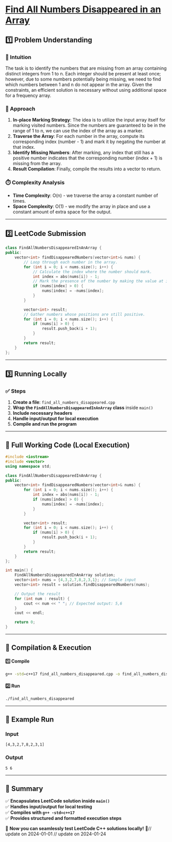 # **[Find All Numbers Disappeared in an Array](https://leetcode.com/problems/find-all-numbers-disappeared-in-an-array/description/)**  

## **1️⃣ Problem Understanding**  
### **📌 Intuition**  
The task is to identify the numbers that are missing from an array containing distinct integers from 1 to n. Each integer should be present at least once; however, due to some numbers potentially being missing, we need to find which numbers between 1 and n do not appear in the array. Given the constraints, an efficient solution is necessary without using additional space for a frequency array.

### **🚀 Approach**  
1. **In-place Marking Strategy**: The idea is to utilize the input array itself for marking visited numbers. Since the numbers are guaranteed to be in the range of 1 to n, we can use the index of the array as a marker.
2. **Traverse the Array**: For each number in the array, compute its corresponding index (number - 1) and mark it by negating the number at that index.
3. **Identify Missing Numbers**: After marking, any index that still has a positive number indicates that the corresponding number (index + 1) is missing from the array.
4. **Result Compilation**: Finally, compile the results into a vector to return.

### **⏱️ Complexity Analysis**  
- **Time Complexity**: O(n) - we traverse the array a constant number of times.
- **Space Complexity**: O(1) - we modify the array in place and use a constant amount of extra space for the output.  

---  

## **2️⃣ LeetCode Submission**  
```cpp
class FindAllNumbersDisappearedInAnArray {
public:
    vector<int> findDisappearedNumbers(vector<int>& nums) {
        // Loop through each number in the array.
        for (int i = 0; i < nums.size(); i++) {
            // Calculate the index where the number should mark.
            int index = abs(nums[i]) - 1;
            // Mark the presence of the number by making the value at index negative.
            if (nums[index] > 0) {
                nums[index] = -nums[index];
            }
        }

        vector<int> result;
        // Gather numbers whose positions are still positive.
        for (int i = 0; i < nums.size(); i++) {
            if (nums[i] > 0) {
                result.push_back(i + 1);
            }
        }
        return result;
    }
};
```  

---  

## **3️⃣ Running Locally**  
### **✅ Steps**  
1. **Create a file**: `find_all_numbers_disappeared.cpp`  
2. **Wrap the `FindAllNumbersDisappearedInAnArray` class** inside `main()`  
3. **Include necessary headers**  
4. **Handle input/output for local execution**  
5. **Compile and run the program**  

---  

## **📝 Full Working Code (Local Execution)**  
```cpp
#include <iostream>
#include <vector>
using namespace std;

class FindAllNumbersDisappearedInAnArray {
public:
    vector<int> findDisappearedNumbers(vector<int>& nums) {
        for (int i = 0; i < nums.size(); i++) {
            int index = abs(nums[i]) - 1;
            if (nums[index] > 0) {
                nums[index] = -nums[index];
            }
        }

        vector<int> result;
        for (int i = 0; i < nums.size(); i++) {
            if (nums[i] > 0) {
                result.push_back(i + 1);
            }
        }
        return result;
    }
};

int main() {
    FindAllNumbersDisappearedInAnArray solution;
    vector<int> nums = {4,3,2,7,8,2,3,1}; // Sample input
    vector<int> result = solution.findDisappearedNumbers(nums);

    // Output the result
    for (int num : result) {
        cout << num << " "; // Expected output: 5,6
    }
    cout << endl;

    return 0;
}
```  

---  

## **🔧 Compilation & Execution**  
#### **1️⃣ Compile**  
```bash
g++ -std=c++17 find_all_numbers_disappeared.cpp -o find_all_numbers_disappeared
```  

#### **2️⃣ Run**  
```bash
./find_all_numbers_disappeared
```  

---  

## **🎯 Example Run**  
### **Input**  
```
[4,3,2,7,8,2,3,1]
```  
### **Output**  
```
5 6 
```  

---  

## **📌 Summary**  
✅ **Encapsulates LeetCode solution inside `main()`**  
✅ **Handles input/output for local testing**  
✅ **Compiles with `g++ -std=c++17`**  
✅ **Provides structured and formatted execution steps**  

🚀 **Now you can seamlessly test LeetCode C++ solutions locally!** 🚀// update on 2024-01-01
// update on 2024-01-24
